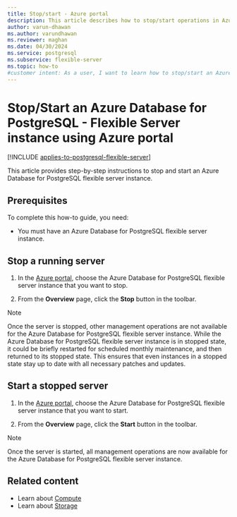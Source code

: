 ```yaml
---
title: Stop/start - Azure portal
description: This article describes how to stop/start operations in Azure Database for PostgreSQL - Flexible Server through the Azure portal.
author: varun-dhawan
ms.author: varundhawan
ms.reviewer: maghan
ms.date: 04/30/2024
ms.service: postgresql
ms.subservice: flexible-server
ms.topic: how-to
#customer intent: As a user, I want to learn how to stop/start an Azure Database for PostgreSQL flexible server instance using the Azure portal so that I can manage my server efficiently.
---
```


# Stop/Start an Azure Database for PostgreSQL - Flexible Server instance using Azure portal

[!INCLUDE [applies-to-postgresql-flexible-server](../includes/applies-to-postgresql-flexible-server.md)]

This article provides step-by-step instructions to stop and start an Azure Database for PostgreSQL flexible server instance.

## Prerequisites

To complete this how-to guide, you need:

-   You must have an Azure Database for PostgreSQL flexible server instance.

## Stop a running server

1.  In the [Azure portal](https://portal.azure.com/), choose the Azure Database for PostgreSQL flexible server instance that you want to stop.

2.  From the **Overview** page, click the **Stop** button in the toolbar.

> [!NOTE]
> Once the server is stopped, other management operations are not available for the Azure Database for PostgreSQL flexible server instance.
> While the Azure Database for PostgreSQL flexible server instance is in stopped state, it could be briefly restarted for scheduled monthly maintenance, and then returned to its stopped state. This ensures that even instances in a stopped state stay up to date with all necessary patches and updates.

## Start a stopped server

1.  In the [Azure portal](https://portal.azure.com/), choose the Azure Database for PostgreSQL flexible server instance that you want to start.

2.  From the **Overview** page, click the **Start** button in the toolbar.

> [!NOTE]
> Once the server is started, all management operations are now available for the Azure Database for PostgreSQL flexible server instance.

## Related content

-   Learn about [Compute](./concepts-compute.md)
-   Learn about [Storage](./concepts-storage.md)
